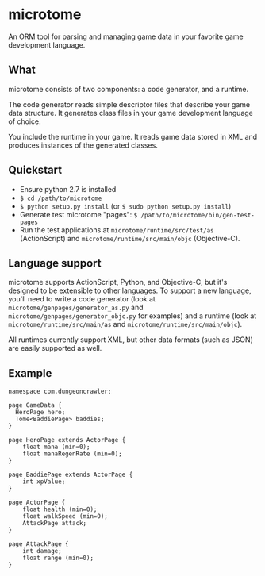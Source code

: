 microtome
=========

An ORM tool for parsing and managing game data in your favorite game development language.

## What

microtome consists of two components: a code generator, and a runtime.

The code generator reads simple descriptor files that describe your game data structure. It generates class files in your game development language of choice.

You include the runtime in your game. It reads game data stored in XML and produces instances of the generated classes.

## Quickstart

* Ensure python 2.7 is installed
* `$ cd /path/to/microtome`
* `$ python setup.py install` (or `$ sudo python setup.py install`)
* Generate test microtome "pages": `$ /path/to/microtome/bin/gen-test-pages`
* Run the test applications at  `microtome/runtime/src/test/as` (ActionScript) and `microtome/runtime/src/main/objc` (Objective-C).

## Language support

microtome supports ActionScript, Python, and Objective-C, but it's designed to be extensible to other languages. To support a new language, you'll need to write a code generator (look at ```microtome/genpages/generator_as.py``` and ```microtome/genpages/generator_objc.py``` for examples) and a runtime (look at ```microtome/runtime/src/main/as``` and ```microtome/runtime/src/main/objc```).

All runtimes currently support XML, but other data formats (such as JSON) are easily supported as well.

## Example

```
namespace com.dungeoncrawler;

page GameData {
  HeroPage hero;
  Tome<BaddiePage> baddies;
}

page HeroPage extends ActorPage {
    float mana (min=0);
    float manaRegenRate (min=0);
}

page BaddiePage extends ActorPage {
    int xpValue;
}

page ActorPage {
    float health (min=0);
    float walkSpeed (min=0);
    AttackPage attack;
}

page AttackPage {
    int damage;
    float range (min=0);
}

```

